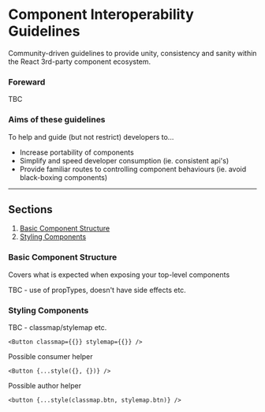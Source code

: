 # Component Interoperability Guidelines
Community-driven guidelines to provide unity, consistency and sanity within the React 3rd-party component ecosystem.

### Foreward
TBC

### Aims of these guidelines
To help and guide (but not restrict) developers to...

- Increase portability of components
- Simplify and speed developer consumption (ie. consistent api's)
- Provide familiar routes to controlling component behaviours (ie. avoid black-boxing components)

--- 
## Sections
1. [Basic Component Structure](#basic-component-structure)
2. [Styling Components](#styling-components)

### Basic Component Structure
Covers what is expected when exposing your top-level components

TBC - use of propTypes, doesn't have side effects etc.

### Styling Components
TBC - classmap/stylemap etc.

`<Button classmap={{}} stylemap={{}} />`

Possible consumer helper

`<Button {...style({}, {})} />`

Possible author helper

`<button {...style(classmap.btn, stylemap.btn)} />`
